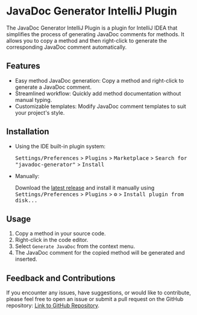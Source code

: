 # JavaDoc Generator IntelliJ Plugin

The JavaDoc Generator IntelliJ Plugin is a plugin for IntelliJ IDEA that simplifies the process of generating JavaDoc comments for methods. It allows you to copy a method and then right-click to generate the corresponding JavaDoc comment automatically.

## Features

- Easy method JavaDoc generation: Copy a method and right-click to generate a JavaDoc comment.
- Streamlined workflow: Quickly add method documentation without manual typing.
- Customizable templates: Modify JavaDoc comment templates to suit your project's style.

## Installation

- Using the IDE built-in plugin system:

  <kbd>Settings/Preferences</kbd> > <kbd>Plugins</kbd> > <kbd>Marketplace</kbd> > <kbd>Search for "javadoc-generator"</kbd> >
  <kbd>Install</kbd>

- Manually:

  Download the [latest release](https://github.com/mraghurao92/javadoc-generator/releases/latest) and install it manually using
  <kbd>Settings/Preferences</kbd> > <kbd>Plugins</kbd> > <kbd>⚙️</kbd> > <kbd>Install plugin from disk...</kbd>

## Usage

1. Copy a method in your source code.
2. Right-click in the code editor.
3. Select `Generate JavaDoc` from the context menu.
4. The JavaDoc comment for the copied method will be generated and inserted.


## Feedback and Contributions

If you encounter any issues, have suggestions, or would like to contribute, please feel free to open an issue or submit a pull request on the GitHub repository: [Link to GitHub Repository](https://github.com/your-username/your-intellij-plugin-repo).


